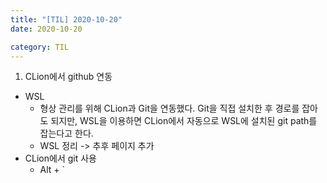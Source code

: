```yaml
---
title: "[TIL] 2020-10-20"
date: 2020-10-20 

category: TIL
---
```


1. CLion에서 github 연동
- WSL
  - 형상 관리를 위해 CLion과 Git을 연동했다. Git을 직접 설치한 후 경로를 잡아도 되지만, WSL을 이용하면 CLion에서 자동으로 WSL에 설치된 git path를 잡는다고 한다.
  - WSL 정리 -> 추후 페이지 추가
- CLion에서 git 사용
  - Alt + `
